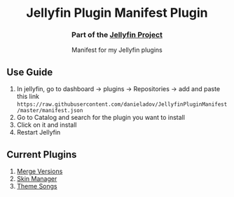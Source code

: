 <h1 align="center">Jellyfin Plugin Manifest Plugin</h1>
<h3 align="center">Part of the <a href="https://jellyfin.media">Jellyfin Project</a></h3>

<p align="center">
Manifest for my Jellyfin plugins

</p>

## Use Guide

1. In jellyfin, go to dashboard -> plugins -> Repositories -> add and paste this link ```https://raw.githubusercontent.com/danieladov/JellyfinPluginManifest/master/manifest.json```
2. Go to Catalog and search for the plugin you want to install
3. Click on it and install
4. Restart Jellyfin

## Current Plugins
1. <a href = "https://github.com/danieladov/jellyfin-plugin-mergeversions"> Merge Versions</a>
2. <a href = "https://github.com/danieladov/jellyfin-plugin-skin-manager"> Skin Manager</a>
3. <a href = "https://github.com/danieladov/jellyfin-plugin-themesongs"> Theme Songs</a>



